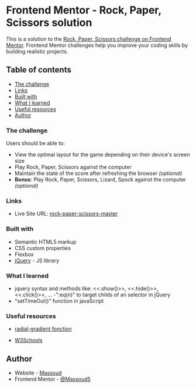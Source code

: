 # Frontend Mentor - Rock, Paper, Scissors solution

This is a solution to the [Rock, Paper, Scissors challenge on Frontend Mentor](https://www.frontendmentor.io/challenges/rock-paper-scissors-game-pTgwgvgH). Frontend Mentor challenges help you improve your coding skills by building realistic projects. 

## Table of contents

- [The challenge](#the-challenge)
- [Links](#links)
- [Built with](#built-with)
- [What I learned](#what-i-learned)
- [Useful resources](#useful-resources)
- [Author](#author)




### The challenge

Users should be able to:

- View the optimal layout for the game depending on their device's screen size
- Play Rock, Paper, Scissors against the computer
- Maintain the state of the score after refreshing the browser _(optional)_
- **Bonus**: Play Rock, Paper, Scissors, Lizard, Spock against the computer _(optional)_


### Links

- Live Site URL: [rock-paper-scissors-master](https://massoud5.github.io/rock-paper-scissors-master/Triangle-document.html)


### Built with

- Semantic HTML5 markup
- CSS custom properties
- Flexbox
- [jQuery](https://ajax.googleapis.com/) - JS library


### What I learned

- jquery syntax and methods like: <<.show()>>, <<.hide()>>, <<.click()>>, ... 
-":eq(n)" to target childs of an selector in jQuery
- "setTimeOut()" function in javaScript



### Useful resources

- [radial-gradient fonction](https://www.zonecss.fr/proprietes-css/radial-gradient-css-fonction.html) 

- [W3Schools](https://www.w3schools.com) 



## Author

- Website - [Massoud](https://github.com/Massoud5)
- Frontend Mentor - [@Massoud5](https://www.frontendmentor.io/profile/Massoud5)
